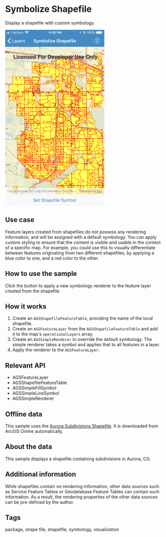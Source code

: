# Symbolize Shapefile

Display a shapefile with custom symbology.

![Symbolize Shapefile sample](symbolize-shapefile.png)

## Use case

Feature layers created from shapefiles do not possess any rendering information, and will be assigned with a default symbology. You can apply custom styling to ensure that the content is visible and usable in the context of a specific map. For example, you could use this to visually differentiate between features originating from two different shapefiles, by applying a blue color to one, and a red color to the other.

## How to use the sample

Click the button to apply a new symbology renderer to the feature layer created from the shapefile. 

## How it works

1. Create an `AGSShapefileFeatureTable`, providing the name of the local shapefile.
2. Create an `AGSFeatureLayer` from the `AGSShapefileFeatureTable` and add it to the map's `operationalLayers` array.
3. Create an `AGSSimpleRenderer` to override the default symbology. The simple renderer takes a symbol and applies that to all features in a layer.
4. Apply the renderer to the `AGSFeatureLayer`.

## Relevant API

* AGSFeatureLayer
* AGSShapefileFeatureTable
* AGSSimpleFillSymbol
* AGSSimpleLineSymbol
* AGSSimpleRenderer

## Offline data

This sample uses the [Aurora Subdivisions Shapefile](https://www.arcgis.com/home/item.html?id=d98b3e5293834c5f852f13c569930caa). It is downloaded from ArcGIS Online automatically.

## About the data

This sample displays a shapefile containing subdivisions in Aurora, CO.

## Additional information

While shapefiles contain no rendering information, other data sources such as Service Feature Tables or Geodatabase Feature Tables can contain such information. As a result, the rendering properties of the other data sources can be pre-defined by the author.

## Tags

package, shape file, shapefile, symbology, visualization
